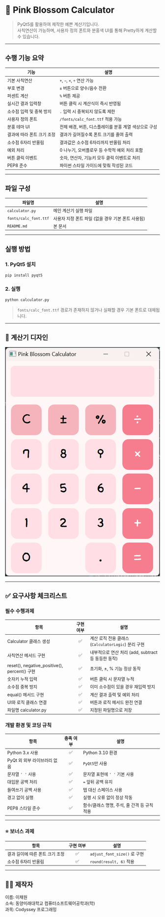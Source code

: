 # 🌸 Pink Blossom Calculator

> PyQt5를 활용하여 제작한 예쁜 계산기입니다.  
> 사칙연산이 가능하며, 사용자 정의 폰트와 분홍색 UI를 통해 Pretty하게 계산할 수 있습니다.

---

## 수행 기능 요약

| 기능 | 설명 |
|------|------|
| 기본 사칙연산 | `+`, `−`, `×`, `÷` 연산 가능 |
| 부호 변경 | `±` 버튼으로 양수/음수 전환 |
| 퍼센트 계산 | `%` 버튼 제공 |
| 실시간 결과 입력창 | 버튼 클릭 시 계산식이 즉시 반영됨 |
| 소수점 입력 및 중복 방지 | `.` 입력 시 중복되지 않도록 제한 |
| 사용자 정의 폰트 | `/fonts/calc_font.ttf` 적용 가능 |
| 분홍 테마 UI | 전체 배경, 버튼, 디스플레이를 분홍 계열 색상으로 구성 |
| 결과에 따라 폰트 크기 조정 | 결과가 길어질수록 폰트 크기를 줄여 출력 |
| 소수점 6자리 반올림 | 결과값은 소수점 6자리까지 반올림 처리 |
| 예외 처리 | 0 나누기, 오버플로우 등 수학적 예외 처리 포함 |
| 버튼 클릭 이벤트 | 숫자, 연산자, 기능키 모두 클릭 이벤트로 처리 |
| PEP8 준수 | 파이썬 스타일 가이드에 맞춰 작성된 코드 |

---

## 파일 구성

| 파일명 | 설명 |
|--------|------|
| `calculator.py` | 메인 계산기 실행 파일 |
| `fonts/calc_font.ttf` | 사용자 지정 폰트 파일 (없을 경우 기본 폰트 사용됨) |
| `README.md` | 본 문서 |

---

## 실행 방법

### 1. PyQt5 설치
```bash
pip install pyqt5
```

### 2. 실행
```bash
python calculator.py
```

> `fonts/calc_font.ttf` 경로가 존재하지 않거나 실패할 경우 기본 폰트로 대체됩니다.

---

## 🎨 계산기 디자인

![alt text](image.png)

---

## ✅ 요구사항 체크리스트

### 필수 수행과제

| 항목 | 구현 여부 | 설명 |
|------|:--------:|------|
| Calculator 클래스 생성 | ✅ | 계산 로직 전용 클래스(`CalculatorLogic`) 분리 구현 |
| 사칙연산 메서드 구현 | ✅ | 내부적으로 연산 처리 (add, subtract 등 동등한 동작) |
| reset(), negative_positive(), percent() 구현 | ✅ | 초기화, ±, % 기능 정상 동작 |
| 숫자키 누적 입력 | ✅ | 버튼 클릭 시 문자열 누적 |
| 소수점 중복 방지 | ✅ | 이미 소수점이 있을 경우 재입력 방지 |
| equal() 메서드 구현 | ✅ | 계산 결과 출력 및 예외 처리 |
| UI와 로직 클래스 연결 | ✅ | 버튼과 로직 메서드 완전 연결 |
| 파일명 calculator.py | ✅ | 지정된 파일명으로 저장 |

### 개발 환경 및 코딩 규칙

| 항목 | 충족 여부 | 설명 |
|------|:--------:|------|
| Python 3.x 사용 | ✅ | Python 3.10 환경 |
| PyQt 외 외부 라이브러리 없음 | ✅ | `PyQt5`만 사용 |
| 문자열 `' '` 사용 | ✅ | 문자열 표현에 `' '` 기본 사용 |
| 대입문 공백 처리 | ✅ | `=` 앞뒤 공백 유지 |
| 들여쓰기 공백 사용 | ✅ | 탭 대신 스페이스 사용 |
| 경고 없이 실행 | ✅ | 실행 시 오류 없이 정상 작동 |
| PEP8 스타일 준수 | ✅ | 함수/클래스 명명, 주석, 줄 간격 등 규칙 적용 |

---

### ⭐ 보너스 과제

| 항목 | 구현 여부 | 설명 |
|------|:--------:|------|
| 결과 길이에 따른 폰트 크기 조정 | ✅ | `adjust_font_size()` 로 구현 |
| 소수점 6자리 반올림 | ✅ | `round(result, 6)` 적용 |

---

## 🙋‍♀️ 제작자

이름: 이채원  
소속: 동양미래대학교 컴퓨터소프트웨어공학과(학)  
과목: Codyssey 프로그래밍